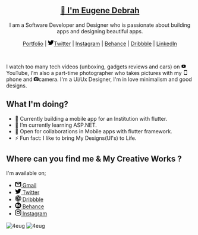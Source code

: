 <p align="center">
  <img src="" width="70" />  
  <h2 align="center"><a href="https://codewonders.dev">👋 I'm Eugene Debrah</a></h2>
  <p align="center"> I am a Software Developer and Designer who is passionate about building apps and designing beautiful apps.</p>
</p>

<p align="center">
  <a href="https://codewonders.dev"> Portfolio</a> | 
  <a href="https://twitter.com/4eug_"><img src="assets/twitter.png" width= "16">Twitter</a> |
  <a href="https://www.instagram.com/_.4eug">Instagram</a> |
  <a href="https://www.behance.net/debraheug">Behance</a> |
  <a href="https://dribbble.com/4eug">Dribbble</a> |
  <a href="https://linkedin.com/in/codewonders">LinkedIn</a>
</p>

<br />

I watch too many tech videos (unboxing, gadgets reviews and cars) on <img src="assets/youtube.png" width= "13"> YouTube, I'm also a part-time photographer who takes pictures with my <img src="assets/smartphone.png" width= "13">phone and <img src="assets/camera.png" width= "13">camera. I'm a Ui/Ux Designer, I'm in love minimalism and good designs.

## What I'm doing?

- 🔭 Currently building a mobile app for an Institution with flutter.
- 🌱 I’m currently learning ASP.NET.
- 🤝 Open for collaborations in Mobile apps with flutter framework.
- ⚡ Fun fact: I like to bring My Designs(UI's) to Life.

## Where can you find me & My Creative Works ?

I'm available on;

- [<img src="assets/gmail.png" width= "16"> Gmail](mailto:debraheug@gmail.com)
- [<img src="assets/twitter.png" width= "16"> Twitter](https://twitter.com/4eug_)
- [<img src="assets/dribbble.png" width= "16"> Dribbble](https://dribbble.com/4eug)
- [<img src="assets/behance.png" width= "16"> Behance](https://www.behance.net/debraheug)
- [<img src="assets/instagram.png" width= "16"> Instagram](https://www.instagram.com/_.4eug)

<img align="center" src="https://github-readme-streak-stats.herokuapp.com/?user=4eug" alt="4eug" />

<img align="center" src ="https://github-readme-stats.vercel.app/api?username=4eug" alt="4eug" />
